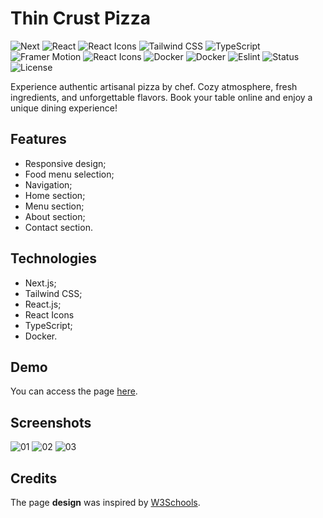 # Thin Crust Pizza

![Next](https://img.shields.io/badge/NEXT-15.2.2-purple)
![React](https://img.shields.io/badge/REACT-19.0.0-blue)
![React Icons](<https://img.shields.io/badge/REACT ICONS-5.5.0-violet>)
![Tailwind CSS](<https://img.shields.io/badge/TAILWIND CSS-4.0.0-indigo>)
![TypeScript](https://img.shields.io/badge/TYPESCRIPT-5.0.0-red)
![Framer Motion](<https://img.shields.io/badge/FRAMER MOTION-12.5.0-pink>)
![React Icons](<https://img.shields.io/badge/REACT ICONS-5.5.0-magenta>)
![Docker](https://img.shields.io/badge/DOCKER-28.0.2-cyan)
![Docker](https://img.shields.io/badge/UUID-11.1.0-orange)
![Eslint](https://img.shields.io/badge/ESLINT-9.23.0-white)
![Status](https://img.shields.io/badge/STATUS-FINISHED-green)
![License](https://img.shields.io/badge/LICENSE-MIT-yellow)

Experience authentic artisanal pizza by chef. Cozy atmosphere, fresh ingredients, and unforgettable flavors. Book your table online and enjoy a unique dining experience!

## Features

-   Responsive design;
-   Food menu selection;
-   Navigation;
-   Home section;
-   Menu section;
-   About section;
-   Contact section.

## Technologies

-   Next.js;
-   Tailwind CSS;
-   React.js;
-   React Icons
-   TypeScript;
-   Docker.

## Demo

You can access the page [here](https://thin-crust-pizza.vercel.app/).

## Screenshots

![01](https://github.com/user-attachments/assets/68711294-dd16-45b4-8e33-56c9ef17b0a0)
![02](https://github.com/user-attachments/assets/f11c7357-419f-4ecf-b1a1-dab9d5746e1c)
![03](https://github.com/user-attachments/assets/5288e70f-de90-47ce-84a9-7a4ffc2a3588)

## Credits

The page **design** was inspired by [W3Schools](https://www.w3schools.com/w3css/w3css_templates.asp).
